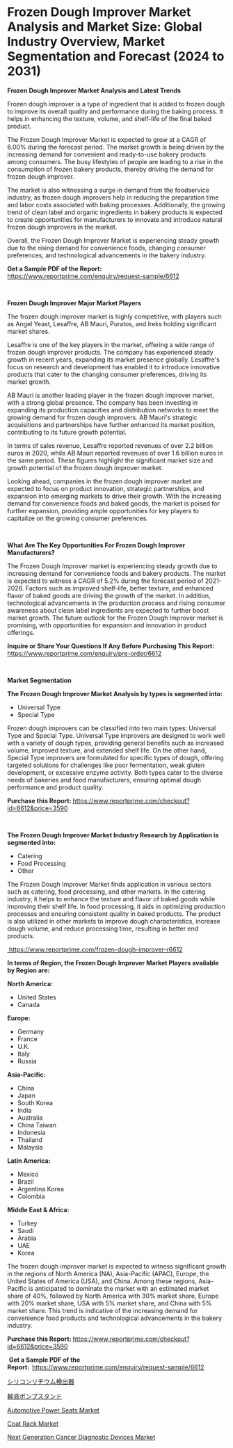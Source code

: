 <p><h1>Frozen Dough Improver Market Analysis and Market Size: Global Industry Overview, Market Segmentation and Forecast (2024 to 2031)</h1></p><p><strong>Frozen Dough Improver Market Analysis and Latest Trends</strong></p>
<p><p>Frozen dough improver is a type of ingredient that is added to frozen dough to improve its overall quality and performance during the baking process. It helps in enhancing the texture, volume, and shelf-life of the final baked product.</p><p>The Frozen Dough Improver Market is expected to grow at a CAGR of 6.00% during the forecast period. The market growth is being driven by the increasing demand for convenient and ready-to-use bakery products among consumers. The busy lifestyles of people are leading to a rise in the consumption of frozen bakery products, thereby driving the demand for frozen dough improver.</p><p>The market is also witnessing a surge in demand from the foodservice industry, as frozen dough improvers help in reducing the preparation time and labor costs associated with baking processes. Additionally, the growing trend of clean label and organic ingredients in bakery products is expected to create opportunities for manufacturers to innovate and introduce natural frozen dough improvers in the market.</p><p>Overall, the Frozen Dough Improver Market is experiencing steady growth due to the rising demand for convenience foods, changing consumer preferences, and technological advancements in the bakery industry.</p></p>
<p><strong>Get a Sample PDF of the Report:&nbsp;</strong> <a href="https://www.reportprime.com/enquiry/request-sample/6612">https://www.reportprime.com/enquiry/request-sample/6612</a></p>
<p>&nbsp;</p>
<p><strong>Frozen Dough Improver Major Market Players</strong></p>
<p><p>The frozen dough improver market is highly competitive, with players such as Angel Yeast, Lesaffre, AB Mauri, Puratos, and Ireks holding significant market shares. </p><p>Lesaffre is one of the key players in the market, offering a wide range of frozen dough improver products. The company has experienced steady growth in recent years, expanding its market presence globally. Lesaffre's focus on research and development has enabled it to introduce innovative products that cater to the changing consumer preferences, driving its market growth.</p><p>AB Mauri is another leading player in the frozen dough improver market, with a strong global presence. The company has been investing in expanding its production capacities and distribution networks to meet the growing demand for frozen dough improvers. AB Mauri's strategic acquisitions and partnerships have further enhanced its market position, contributing to its future growth potential.</p><p>In terms of sales revenue, Lesaffre reported revenues of over 2.2 billion euros in 2020, while AB Mauri reported revenues of over 1.6 billion euros in the same period. These figures highlight the significant market size and growth potential of the frozen dough improver market.</p><p>Looking ahead, companies in the frozen dough improver market are expected to focus on product innovation, strategic partnerships, and expansion into emerging markets to drive their growth. With the increasing demand for convenience foods and baked goods, the market is poised for further expansion, providing ample opportunities for key players to capitalize on the growing consumer preferences.</p></p>
<p>&nbsp;</p>
<p><strong>What Are The Key Opportunities For Frozen Dough Improver Manufacturers?</strong></p>
<p><p>The Frozen Dough Improver market is experiencing steady growth due to increasing demand for convenience foods and bakery products. The market is expected to witness a CAGR of 5.2% during the forecast period of 2021-2026. Factors such as improved shelf-life, better texture, and enhanced flavor of baked goods are driving the growth of the market. In addition, technological advancements in the production process and rising consumer awareness about clean label ingredients are expected to further boost market growth. The future outlook for the Frozen Dough Improver market is promising, with opportunities for expansion and innovation in product offerings.</p></p>
<p><strong>Inquire or Share Your Questions If Any Before Purchasing This Report:</strong> <a href="https://www.reportprime.com/enquiry/pre-order/6612">https://www.reportprime.com/enquiry/pre-order/6612</a></p>
<p>&nbsp;</p>
<p><strong>Market Segmentation</strong></p>
<p><strong>The Frozen Dough Improver Market Analysis by types is segmented into:</strong></p>
<p><ul><li>Universal Type</li><li>Special Type</li></ul></p>
<p><p>Frozen dough improvers can be classified into two main types: Universal Type and Special Type. Universal Type improvers are designed to work well with a variety of dough types, providing general benefits such as increased volume, improved texture, and extended shelf life. On the other hand, Special Type improvers are formulated for specific types of dough, offering targeted solutions for challenges like poor fermentation, weak gluten development, or excessive enzyme activity. Both types cater to the diverse needs of bakeries and food manufacturers, ensuring optimal dough performance and product quality.</p></p>
<p><strong>Purchase this Report:&nbsp;</strong><a href="https://www.reportprime.com/checkout?id=6612&price=3590">https://www.reportprime.com/checkout?id=6612&price=3590</a></p>
<p>&nbsp;</p>
<p><strong>The Frozen Dough Improver Market Industry Research by Application is segmented into:</strong></p>
<p><ul><li>Catering</li><li>Food Processing</li><li>Other</li></ul></p>
<p><p>The Frozen Dough Improver Market finds application in various sectors such as catering, food processing, and other markets. In the catering industry, it helps to enhance the texture and flavor of baked goods while improving their shelf life. In food processing, it aids in optimizing production processes and ensuring consistent quality in baked products. The product is also utilized in other markets to improve dough characteristics, increase dough volume, and reduce processing time, resulting in better end products.</p></p>
<p><a href="https://www.reportprime.com/frozen-dough-improver-r6612">&nbsp;https://www.reportprime.com/frozen-dough-improver-r6612</a></p>
<p><strong>In terms of Region, the Frozen Dough Improver Market Players available by Region are:</strong></p>
<p>
    <p> <strong> North America: </strong>
        <ul>
            <li>United States</li>
            <li>Canada</li>
        </ul>
        </p> 
    <p> <strong> Europe: </strong>
        <ul>
            <li>Germany</li>
            <li>France</li>
            <li>U.K.</li>
            <li>Italy</li>
            <li>Russia</li>
        </ul>
        </p> 
    <p> <strong> Asia-Pacific: </strong>
        <ul>
            <li>China</li>
            <li>Japan</li>
            <li>South Korea</li>
            <li>India</li>
            <li>Australia</li>
            <li>China Taiwan</li>
            <li>Indonesia</li>
            <li>Thailand</li>
            <li>Malaysia</li>
        </ul>
        </p> 
    <p> <strong> Latin America: </strong>
        <ul>
            <li>Mexico</li>
            <li>Brazil</li>
            <li>Argentina Korea</li>
            <li>Colombia</li>
        </ul>
        </p> 
    <p> <strong> Middle East & Africa: </strong>
        <ul>
            <li>Turkey</li>
            <li>Saudi</li>
            <li>Arabia</li>
            <li>UAE</li>
            <li>Korea</li>
        </ul>
    </p>
    </p>
<p><p>The frozen dough improver market is expected to witness significant growth in the regions of North America (NA), Asia-Pacific (APAC), Europe, the United States of America (USA), and China. Among these regions, Asia-Pacific is anticipated to dominate the market with an estimated market share of 40%, followed by North America with 30% market share, Europe with 20% market share, USA with 5% market share, and China with 5% market share. This trend is indicative of the increasing demand for convenience food products and technological advancements in the bakery industry.</p></p>
<p><strong>Purchase this Report: </strong><a href="https://www.reportprime.com/checkout?id=6612&price=3590">https://www.reportprime.com/checkout?id=6612&price=3590</a></p>
<p>&nbsp;<strong>Get a Sample PDF of the Report:&nbsp;&nbsp;</strong><a href="https://www.reportprime.com/enquiry/request-sample/6612">https://www.reportprime.com/enquiry/request-sample/6612</a></p>
<p><strong></strong></p>
<p><p><a href="https://medium.com/@lucasrandall2020/%E3%82%B7%E3%83%AA%E3%82%B3%E3%83%B3%E3%83%AA%E3%83%81%E3%82%A6%E3%83%A0%E6%A4%9C%E5%87%BA%E5%99%A8%E5%B8%82%E5%A0%B4%E6%A6%82%E8%A6%81-2024%E5%B9%B4%E3%81%8B%E3%82%892031%E5%B9%B4%E3%81%BE%E3%81%A7%E3%81%AE%E4%B8%96%E7%95%8C%E5%B8%82%E5%A0%B4%E3%83%88%E3%83%AC%E3%83%B3%E3%83%89%E3%81%A8%E5%B0%86%E6%9D%A5%E3%81%AE%E5%B1%95%E6%9C%9B-154dd9a39cd6">シリコンリチウム検出器</a></p><p><a href="https://medium.com/@bulahhamill28/%E3%82%B0%E3%83%AD%E3%83%BC%E3%83%90%E3%83%AB%E3%82%A4%E3%83%B3%E3%83%95%E3%83%A5%E3%83%BC%E3%82%B8%E3%83%A7%E3%83%B3%E3%83%9D%E3%83%B3%E3%83%97%E3%82%B9%E3%82%BF%E3%83%B3%E3%83%89%E5%B8%82%E5%A0%B4%E3%81%AE%E3%82%B9%E3%82%B3%E3%83%BC%E3%83%97%E3%81%A8%E6%80%A5%E9%80%9F%E3%81%AA%E6%88%90%E9%95%B7%E3%82%92%E6%8E%98%E3%82%8A%E4%B8%8B%E3%81%92%E3%81%9F%E5%88%86%E6%9E%90-2024%E5%B9%B4%E3%81%8B%E3%82%892031%E5%B9%B4%E3%81%BE%E3%81%A7%E3%81%AE%E6%9C%9F%E9%96%93%E3%81%AB%E4%BA%88%E6%B8%AC%E3%81%95%E3%82%8C%E3%81%9F4-3-%E3%81%AEcagr-8a095bd227f4">輸液ポンプスタンド</a></p><p><a href="https://medium.com/@bernadette.hunter4468/automotive-power-seats-market-a-global-and-regional-analysis-focus-on-end-user-product-and-52eddc507319">Automotive Power Seats Market</a></p><p><a href="https://medium.com/@emma.white454357/coat-rack-market-size-share-analysis-growth-trends-forecast-2024-2031-df316b8a61b3">Coat Rack Market</a></p><p><a href="https://issuu.com/reportprime-2/docs/next-generation-cancer-diagnostic-devices-market-s">Next Generation Cancer Diagnostic Devices Market</a></p></p>